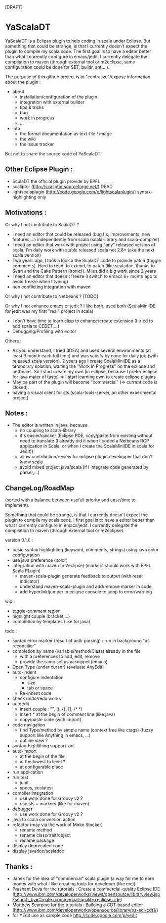 [DRAFT]

YaScalaDT
==========

YaScalaDT is a Eclipse plugin to help coding in scala under Eclipse.
But something that could be strange, is that I currently doesn't expect the plugin to compile my scala code. The first goal is to have a editor better than what I currently configure in emacs/jedit.
I currently delegate the compilation to maven (through external tool or m2eclipse, same configuration could be done for SBT, buildr, ant,...).

The purpose of this github project is to "centralize"/expose information about the plugin :

* about
  * installation/configuration of the plugin
  * integration with external builder
  * tips & tricks
  * bug
  * work in progress
  * ...
* into
  * the formal documentation as text-file / image
  * the wiki
  * the issue tracker


But not to share the source code of YaScalaDT

Other Eclipse Plugin :
----------------------

* ScalaDT the official plugin provide by EPFL
* scaliptor (http://scaliptor.sourceforge.net/) DEAD
* lightscalaplugin (http://code.google.com/p/lightscalaplugin/) syntax-highlighting only


Motivations :
-------------

Or why I not contribute to ScalaDT ?

* I need an editor that could be released (bug fix, improvements, new features,...) independently from scala (scala-library and scala-compiler)
* I need an editor that work with project using "any" released version of scala, I'm daily work with stable released scala not 2.8+ (aka the next scala version)
* Two years ago, I took a look a the ScalaDT code to provide patch (toggle comments). Hard to read, to extend, to patch (like scaladoc, thanks to Sean and the Cake Pattern (ironic)). Miles did a big work since 2 years
* I need an editor that doesn't freeze (I switch to emacs 6+ month ago to avoid freeze when I typing)
* non conflicting integration with maven

Or why I not contribute to Netbeans ?
[TODO]

Or why I not enhance emacs or jedit ?
I like both, used both (ScalaMiniIDE for jedit was my first "real" project in scala)

* I don't have time to learn elisp to enhance/create extension (I tried to add scala to CEDET,...)
* Debugging/Profiling with editor

Others :

* As you understand, I tried (IDEA) and used several environments (at least 3 month each full time) and was satisfy by none for daily job (with released scala version). 2 years ago I create ScalaMiniIDE as a temporary solution, waiting the "Work In Progress" on the eclipse and netbeans. So I start create my own (in eclipse, because I prefer eclipse for java mater of taste) => I start learning own to create eclipse plugins
* May be part of the plugin will become "commercial" (=> current code is closed).
* having a visual client for sts (scala-tools-server, an other experimental project)

Notes :
-------

* The editor is written in java, because
  * no coupling to scala-library
  * it's easier/quicker (Eclipse PDE, copy/paste from existing without need to translate (I already did it when I coded a Netbeans RCP application in Scala, or when I create the ScalaMiniIDE in scala for Jedit))
  * allow contribution/review for eclipse plugin developper that don't know scala
  * avoid mixed project java/scala (if I integrate code generated by parser,...)

ChangeLog/RoadMap 
-----------------

(sorted with a balance between usefull priority and ease/time to implement).

Something that could be strange, is that I currently doesn't expect the plugin to compile my scala code. I first goal is to have a editor better than what I currently configure in emacs/jedit.
I currently delegate the compilation to maven (through external tool or m2eclipse).

version 0.1.0 :

* basic syntax highlighting (keyword, comments, strings) using java color configuration
* use java preference (color)
* integration with maven (m2eclipse) (markers should work with EPFL Scala PLugin)
  * maven-scala-plugin generate feedback to output (with reset indicator)
  * understand maven-scala-plugin and add/remove marker in code
  * add hyperlink/jumper in eclipse console to jump to error/warning

wip :

* toggle-comment region
* highlight couple (bracket,...)
* completion by templates (like for java)

todo :

* syntax error marker (result of antlr parsing) : run in background "as reconcilier"
* completion by name (variable/method/Class) already in the file
  * with a preferences to add, edit, remove
  * provide the same set as yasnippet (emacs)
* Open Type (under cursor) (evaluate AnyEdit)
* auto-indent
  * configure indentation
    * size
    * tab or space
  * Re-indent code
* check undo/redo works
* autoedit
  * insert couple : "", (), {}, [], /* */
  * insert * at the begin of comment line (like java)
  * copy/paste code (with import)
* code navigation
  * find Type/method by simple name (context free like ctags) (fuzzy support like Anything in emacs, ...)
  * outline view ?
* syntax-highlithing support xml
* auto-import
  * at the begin of the file 
  * at the lowest to level ?
  * at configurable place
* run application
* run test
  * junit
  * specs, scalatest
* compiler integration
  * use work done for Groovy v2 ?
  * use sts + markers (like for maven)
* debugger
  * use work done for Groovy v2 ?
* java to scala conversion action
* refactor (may via the work of Mirko Stocker)
  * rename method
  * rename class/trait/object
  * rename package
* display deprecated code
* display javadoc/scaladoc

Thanks :
--------
* Janek for the idea of "commercial" scala plugin (a way for me to earn money with what I like creating tools for developer (like me))
* Prashant Deva for the tutorials : Create a commercial-quality Eclipse IDE (http://www.ibm.com/developerworks/views/opensource/libraryview.jsp?search_by=Create+commercial-quality+eclipse+ide)
* Matthew Scarpino for the tutorials : Building a CDT-based editor (http://www.ibm.com/developerworks/opensource/library/os-ecl-cdt1/)
* for YEdit use as sample code http://code.google.com/p/yedit
